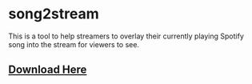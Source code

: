 # song2stream
This is a tool to help streamers to overlay their currently playing Spotify song into the stream for viewers to see.

## [Download Here](http://www.bobbylaporte.com/song2stream/download/)
